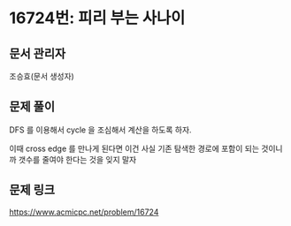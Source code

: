 # 16724번: 피리 부는 사나이
## 문서 관리자
조승효(문서 생성자)
## 문제 풀이
DFS 를 이용해서 cycle 을 조심해서 계산을 하도록 하자.

이때 cross edge 를 만나게 된다면 이건 사실 기존 탐색한 경로에 포함이 되는 것이니까 갯수를 줄여야 한다는 것을 잊지 말자
## 문제 링크
https://www.acmicpc.net/problem/16724